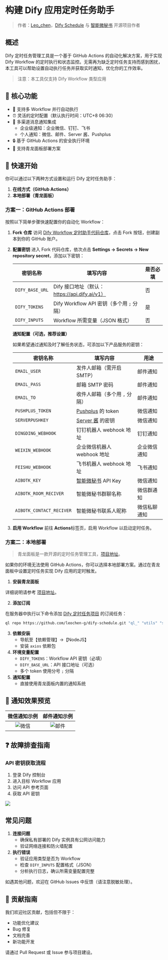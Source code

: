 # 构建 Dify 应用定时任务助手

> 作者：[Leo\_chen](https://github.com/leochen-g)，[Dify Schedule](https://github.com/leochen-g/dify-schedule) 与 [智能微秘书](https://github.com/leochen-g/wechat-assistant-pro) 开源项目作者

## 概述

Dify 定时任务管理工具是一个基于 GitHub Actions 的自动化解决方案，用于实现 Dify Workflow 的定时执行和状态监控。无需再为缺乏定时任务支持而感到困扰，本工具可以帮助设置自动执行任务并获取实时通知，优化你的工作效率。

> 注意：本工具仅支持 Dify Workflow 类型应用

## 🌟 核心功能

* 🔄 支持多 Workflow 并行自动执行
* ⏰ 灵活的定时配置（默认执行时间：UTC+8 06:30）
* 📱 多渠道消息通知集成
  * 企业级通知：企业微信、钉钉、飞书
  * 个人通知：微信、邮件、Server 酱、Pushplus
* 🔒 基于 GitHub Actions 的安全执行环境
* 🐲 支持青龙面板部署方案

## 🚀 快速开始

你可以通过以下两种方式设置和运行 Dify 定时任务助手：

1. **在线方式（GitHub Actions）**
2. **本地部署（青龙面板）**

### 方案一：GitHub Actions 部署

按照以下简单步骤快速配置你的自动化 Workflow：

1. **Fork 仓库** 访问 [Dify Workflow 定时助手代码仓库](https://github.com/leochen-g/dify-schedule)，点击 Fork 按钮，创建副本到你的 GitHub 账户。
2.  **配置密钥** 进入 Fork 代码仓库，依次点击 **Settings -> Secrets -> New repository secret**，添加以下密钥：

    | 密钥名称            | 填写内容                                 | 是否必填 |
    | --------------- | ------------------------------------ | ---- |
    | `DIFY_BASE_URL` | Dify 接口地址（默认：https://api.dify.ai/v1） | 否    |
    | `DIFY_TOKENS`   | Dify Workflow API 密钥（多个用 `;` 分隔）     | 是    |
    | `DIFY_INPUTS`   | Workflow 所需变量（JSON 格式）               | 否    |

    **通知配置（可选，推荐设置）**

    如果希望通过通知及时了解任务状态，可添加以下产品服务的密钥：

    | 密钥名称                     | 填写内容                                                                 | 用途     |
    | ------------------------ | -------------------------------------------------------------------- | ------ |
    | `EMAIL_USER`             | 发件人邮箱（需开启 SMTP）                                                      | 邮件通知   |
    | `EMAIL_PASS`             | 邮箱 SMTP 密码                                                           | 邮件通知   |
    | `EMAIL_TO`               | 收件人邮箱（多个用 `,` 分隔）                                                    | 邮件通知   |
    | `PUSHPLUS_TOKEN`         | [Pushplus](http://www.pushplus.plus/) 的 token                        | 微信通知   |
    | `SERVERPUSHKEY`          | [Server 酱](https://sct.ftqq.com/) 的密钥                                | 微信通知   |
    | `DINGDING_WEBHOOK`       | 钉钉机器人 webhook 地址                                                     | 钉钉通知   |
    | `WEIXIN_WEBHOOK`         | 企业微信机器人 webhook 地址                                                   | 企业微信通知 |
    | `FEISHU_WEBHOOK`         | 飞书机器人 webhook 地址                                                     | 飞书通知   |
    | `AIBOTK_KEY`             | [智能微秘书](https://wechat.aibotk.com/?r=dBL0Bn\&f=difySchedule) API Key | 微信通知   |
    | `AIBOTK_ROOM_RECIVER`    | 智能微秘书群聊名称                                                            | 微信群通知  |
    | `AIBOTK_CONTACT_RECIVER` | 智能微秘书联系人昵称                                                           | 微信私聊通知 |
3. **启用 Workflow** 前往 **Actions**标签页，启用 Workflow 以启动定时任务。

### 方案二：本地部署

> 青龙面板是一款开源的定时任务管理工具，[项目地址](https://github.com/whyour/qinglong)。

如果你的环境无法使用 GitHub Actions，你可以选择本地部署方案。通过在青龙面板中设置定时任务实现 Dify 应用的定时触发。

1. **安装青龙面板**

详细说明请参考 [项目地址](https://github.com/whyour/qinglong)。

2. **添加订阅**

在服务器中执行以下命令添加 [Dify 定时任务项目](https://github.com/leochen-g/dify-schedule) 的订阅任务：

```bash
ql repo https://github.com/leochen-g/dify-schedule.git "ql_" "utils" "sdk"
```

3. **依赖安装**
   * 导航至【依赖管理】->【NodeJS】
   * 安装 `axios` 依赖包
4. **环境变量配置**
   * `DIFY_TOKENS`：Workflow API 密钥（必填）
   * `DIFY_BASE_URL`：API 接口地址（可选）
   * 多个 token 使用分号 `;` 分隔
5. **通知配置**
   * 直接使用青龙面板内置的通知系统

## 📸 通知效果预览

|                                      微信通知示例                                     |                                      邮件通知示例                                     |
| :-----------------------------------------------------------------------------: | :-----------------------------------------------------------------------------: |
| ![微信](https://assets-docs.dify.ai/2025/01/854f7a601a7dc277f8df095f06b2d5f0.png) | ![邮件](https://assets-docs.dify.ai/2025/01/192e3ec292686129198a45562fad26cf.png) |

## ❓ 故障排查指南

### API 密钥获取流程

1. 登录 Dify 控制台
2. 进入目标 Workflow 应用
3. 访问 API 参考页面
4. 获取 API 密钥

![](https://assets-docs.dify.ai/2025/01/f7239b198b4aeac98d209bfcebae153d.png)

## 常见问题

1. **连接问题**
   * 确保私有部署的 Dify 实例具有公网访问能力
   * 验证网络连接和防火墙配置
2. **执行错误**
   * 验证应用类型是否为 Workflow
   * 检查 `DIFY_INPUTS` 配置格式（JSON）
   * 分析执行日志，确认所需变量配置完整

如遇其他问题，欢迎在 GitHub Issues 中反馈（请注意脱敏处理）。

## 🤝 贡献指南

我们欢迎社区贡献，包括但不限于：

* 功能优化建议
* Bug 修复
* 文档完善
* 新功能开发

请通过 Pull Request 或 Issue 参与项目建设。
